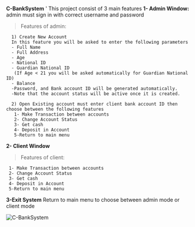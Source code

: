 **C-BankSystem**
' This project consist of 3 main features
	**1- Admin Window:** admin must sign in with correct username and password
	
> Features of admin:
> 
	  1) Create New Account
      In this feature you will be asked to enter the following parameters
      - Full Name
      - Full Address
      - Age
      - National ID
      - Guardian National ID
       (If Age < 21 you will be asked automatically for Guardian National ID)
      - Balance
      -Password, and Bank account ID will be generated automatically.
      -Note that the account status will be active once it is created.

      2) Open Existing account must enter client bank account ID then choose between the following features
       1- Make Transaction between accounts
       2- Change Account Status
       3- Get cash
       4- Deposit in Account
       5-Return to main menu

**2- Client Window**

> Features of client:

     1- Make Transaction between accounts
     2- Change Account Status
     3- Get cash
     4- Deposit in Account
     5-Return to main menu
     
**3-Exit System** 
Return to main menu to choose between admin mode or client mode 

![C-BankSystem](https://user-images.githubusercontent.com/115734048/212437872-10d87eec-9e09-4a9e-9715-bb58b7a702ef.gif)

